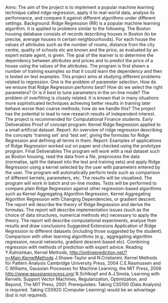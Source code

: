 Aims: The aim of the project is to implement a popular machine learning technique called ridge regression, apply it to real-world data, analyse its performance, and compare it against different algorithms under different settings. 
Background: Ridge Regression (RR) is a popular machine learning algorithm. It is applied to problems similar to the following. The Boston housing database consists of records describing houses in Boston (to be precise, average houses in certain neighbourhoods). For each house the values of attributes such as the number of rooms, distance from the city centre, quality of schools etc are known and the price, as evaluated by an expert estate agent, is given. The goal of the learner is to determine the dependency between attributes and prices and to predict the price of a house using the values of the attributes. The program is first shown a number of training examples so that it could learn the dependency and then is tested on test examples. 
This project aims at studying different problems related to regression. One is the problem of parameter selection. How do we ensure that Ridge Regression performs best? How do we select the right parameters? Or is it best to tune parameters in the on-line mode? The problem of overfitting is closely related. It is known that in many situations more sophisticated techniques achieving better results in training later behave worse than coarse methods; how do we handle this? The project has the potential to lead to new research results of independent interest.
The project is recommended for Computational Finance students.
Early Deliverables
Proof of concept program: Kernel Ridge Regression applied to a small artificial dataset. 
Report: An overview of ridge regression describing the concepts 'training set' and 'test set', giving the formulas for Ridge Regression and defining all terms in them.
Report: Examples of applications of Ridge Regression worked out on paper and checked using the prototype program.
Final Deliverables
The program will work with a real dataset such as Boston housing, read the data from a file, preprocess the data (normalise, split the dataset into the test and training sets) and apply Ridge Regression using a kernel selected by the user with parameters entered by the user.
The program will automatically perform tests such as comparison of different kernels, parameters, etc. The results will be visualised. 
The program will work in batch and on-line modes.
Tests will be performed to compare plain Ridge Regression against other regression-based algorithms such as Kernel Aggregating Algorithm Regression, Kernel Aggregating Algorithm Regression with Changing Dependencies, or gradient descent.
The report will describe the theory of Ridge Regression and derive the formulas.
The report will describe implementation issues (such as the choice of data structures, numerical methods etc) necessary to apply the theory. 
The report will describe computational experiments, analyse their results and draw conclusions 
Suggested Extensions
Application of Ridge Regression to different datasets (including those suggested by the student).
Comparison with other learning algorithms (e.g., aggregating algorithm regression, neural networks, gradient descent-based etc).
Combining regression with methods of prediction with expert advice.
Reading
Y.Kalnishkan, Kernel Methods, http://onlineprediction.net/?n=Main.KernelMethods
J.Shawe-Taylor and N.Cristianini, Kernel Methods for Pattern Analysis Cambridge University Press, 2004
C.E.Rasmussen and C.Williams, Gaussian Processes for Machine Learning, the MIT Press, 2006 http://www.gaussianprocess.org/
B.Schlkopf and A.J.Smola, Learning with Kernels: Support Vector Machines, Regularization, Optimization, and Beyond, The MIT Press, 2001.
Prerequisites: Taking CS5100 (Data Analysis) is required. Taking CS5920 (Computer Learning) would be an advantage (but is not required). 
